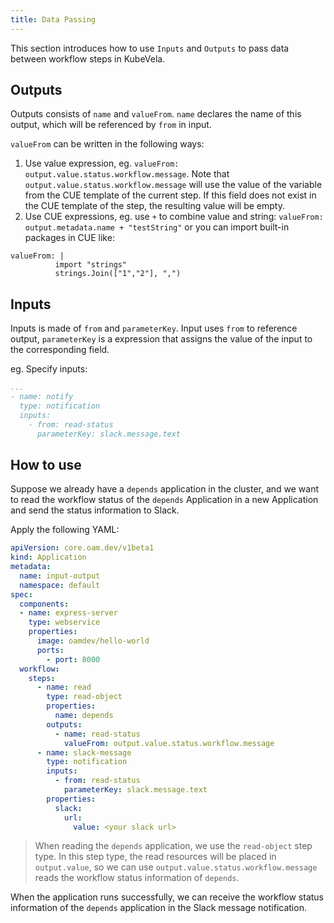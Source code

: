 ```yaml
---
title: Data Passing
---
```


This section introduces how to use `Inputs` and `Outputs` to pass data between workflow steps in KubeVela.

## Outputs

Outputs consists of `name` and `valueFrom`. `name` declares the name of this output, which will be referenced by `from` in input.

`valueFrom` can be written in the following ways:

1. Use value expression, eg. `valueFrom: output.value.status.workflow.message`. Note that `output.value.status.workflow.message` will use the value of the variable from the CUE template of the current step. If this field does not exist in the CUE template of the step, the resulting value will be empty.
2. Use CUE expressions, eg. use `+` to combine value and string: `valueFrom: output.metadata.name + "testString"` or you can import built-in packages in CUE like:
```
valueFrom: |
          import "strings"
          strings.Join(["1","2"], ",")
```

## Inputs

Inputs is made of `from` and `parameterKey`. Input uses `from` to reference output, `parameterKey` is a expression that assigns the value of the input to the corresponding field.

eg. Specify inputs:

```yaml
...
- name: notify
  type: notification
  inputs:
    - from: read-status
      parameterKey: slack.message.text
```

## How to use

Suppose we already have a `depends` application in the cluster, and we want to read the workflow status of the `depends` Application in a new Application and send the status information to Slack.

Apply the following YAML:

```yaml
apiVersion: core.oam.dev/v1beta1
kind: Application
metadata:
  name: input-output
  namespace: default
spec:
  components:
  - name: express-server
    type: webservice
    properties:
      image: oamdev/hello-world
      ports:
        - port: 8000
  workflow:
    steps:
      - name: read
        type: read-object
        properties:
          name: depends
        outputs:
          - name: read-status
            valueFrom: output.value.status.workflow.message
      - name: slack-message
        type: notification
        inputs:
          - from: read-status
            parameterKey: slack.message.text
        properties:
          slack:
            url:
              value: <your slack url>
```

> When reading the `depends` application, we use the `read-object` step type. In this step type, the read resources will be placed in `output.value`, so we can use `output.value.status.workflow.message` reads the workflow status information of `depends`.

When the application runs successfully, we can receive the workflow status information of the `depends` application in the Slack message notification.
